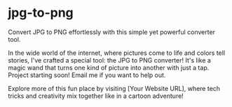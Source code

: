 # jpg-to-png
Convert JPG to PNG effortlessly with this simple yet powerful converter tool.

In the wide world of the internet, where pictures come to life and colors tell stories, I've crafted a special tool: the JPG to PNG converter! It's like a magic wand that turns one kind of picture into another with just a tap. Project starting soon! Email me if you want to help out.

Explore more of this fun place by visiting [Your Website URL], where tech tricks and creativity mix together like in a cartoon adventure!

